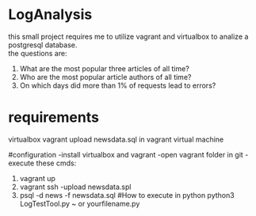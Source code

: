 # LogAnalysis

this small project requires me to utilize vagrant and virtualbox to analize a postgresql database.  
the questions are:
 1) What are the most popular three articles of all time?
 2) Who are the most popular article authors of all time?
 3) On which days did more than 1% of requests lead to errors?

# requirements
virtualbox
vagrant 
upload newsdata.sql in vagrant virtual machine

#configuration 
-install virtualbox and vagrant 
-open vagrant folder in git
-execute these cmds:
  1) vagrant up
  2) vagrant ssh
-upload newsdata.spl 
  1) psql -d news -f newsdata.sql
#How to execute in python
python3 LogTestTool.py ~ or yourfilename.py
